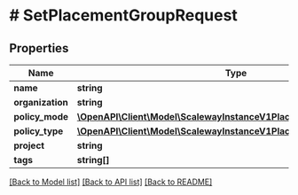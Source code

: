 # # SetPlacementGroupRequest

## Properties

Name | Type | Description | Notes
------------ | ------------- | ------------- | -------------
**name** | **string** |  | [optional]
**organization** | **string** |  | [optional]
**policy_mode** | [**\OpenAPI\Client\Model\ScalewayInstanceV1PlacementGroupPolicyMode**](ScalewayInstanceV1PlacementGroupPolicyMode.md) |  | [optional]
**policy_type** | [**\OpenAPI\Client\Model\ScalewayInstanceV1PlacementGroupPolicyType**](ScalewayInstanceV1PlacementGroupPolicyType.md) |  | [optional]
**project** | **string** |  | [optional]
**tags** | **string[]** |  | [optional]

[[Back to Model list]](../../README.md#models) [[Back to API list]](../../README.md#endpoints) [[Back to README]](../../README.md)

